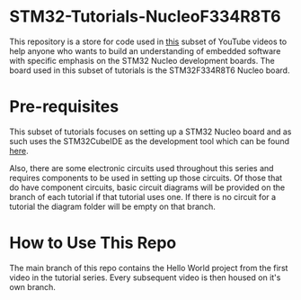 # STM32-Tutorials-NucleoF334R8T6

This repository is a store for code used in [this](https://www.youtube.com/playlist?list=PLfMIkQ1CFX80ZINgbXPbDya_wZHMWcH8L) subset of YouTube videos to help anyone who wants to build an understanding of embedded software with specific emphasis on the STM32 Nucleo development boards. The board used in this subset of tutorials is the STM32F334R8T6 Nucleo board.

# Pre-requisites
This subset of tutorials focuses on setting up a STM32 Nucleo board and as such uses the STM32CubeIDE as the development tool which can be found [here](https://www.st.com/en/development-tools/stm32cubeide.html#get-software).

Also, there are some electronic circuits used throughout this series and requires components to be used in setting up those circuits. Of those that do have component circuits, basic circuit diagrams will be provided on the branch of each tutorial if that tutorial uses one. If there is no circuit for a tutorial the diagram folder will be empty on that branch.

# How to Use This Repo
The main branch of this repo contains the Hello World project from the first video in the tutorial series. Every subsequent video is then housed on it's own branch.
